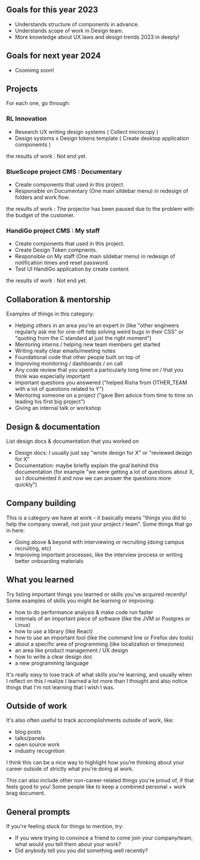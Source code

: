 ## Goals for this year 2023

* Understands structure of components in advance.
* Understands scope of work in Design team.
* More knowledge about UX laws and design trends 2023 in deeply!

## Goals for next year 2024

* Coomimg soon!

## Projects

For each one, go through:

### RL Innovation

* Research UX writing design systems ( Collect microcopy )
* Design systems x Design tokens template ( Create desktop application componemts )

the results of work : Not end yet.

### BlueScope project CMS : Documentary

* Create components that used in this project. 
* Responsible on Documentary (One main sildebar menu) in redesign of folders and work flow.

the results of work : The projector has been paused due to the problem with the budget of the customer.

### HandiGo project CMS : My staff

* Create components that used in this project. 
* Create Design Token compnents.
* Responsible on My staff (One main sildebar menu) in redesign of notification times and reset password.
* Test UI HandiGo application by create content.

the results of work : Not end yet.

## Collaboration & mentorship

Examples of things in this category:

* Helping others in an area you're an expert in (like "other engineers regularly ask me for one-off help solving weird bugs in their CSS" or "quoting from the C standard at just the right moment")
* Mentoring interns / helping new team members get started
* Writing really clear emails/meeting notes
* Foundational code that other people built on top of
* Improving monitoring / dashboards / on call
* Any code review that you spent a particularly long time on / that you think was especially important
* Important questions you answered ("helped Risha from OTHER_TEAM with a lot of questions related to Y")
* Mentoring someone on a project ("gave Ben advice from time to time on leading his first big project")
* Giving an internal talk or workshop

## Design & documentation

List design docs & documentation that you worked on

* Design docs: I usually just say "wrote design for X" or "reviewed design for X"
* Documentation: maybe briefly explain the goal behind this documentation (for example "we were getting a lot of questions about X, so I documented it and now we can answer the questions more quickly")

## Company building

This is a category we have at work - it basically means "things you did to help the company overall, not just your project / team". Some things that go in here:

* Going above & beyond with interviewing or recruiting (doing campus recruiting, etc)
* Improving important processes, like the interview process or writing better onboarding materials

## What you learned

Try listing important things you learned or skills you've acquired recently! Some examples of skills you might be learning or improving:

* how to do performance analysis & make code run faster
* internals of an important piece of software (like the JVM or Postgres or Linux)
* how to use a library (like React)
* how to use an important tool (like the command line or Firefox dev tools)
* about a specific area of programming (like localization or timezones)
* an area like product management / UX design
* how to write a clear design doc
* a new programming language

It's really easy to lose track of what skills you're learning, and usually when I reflect on this I realize I learned a lot more than I thought and also notice things that I'm not learning that I wish I was.

## Outside of work

It's also often useful to track accomplishments outside of work, like:

* blog posts
* talks/panels
* open source work
* industry recognition

I think this can be a nice way to highlight how you’re thinking about your career outside of strictly what you're doing at work.

This can also include other non-career-related things you're proud of, if that feels good to you! Some people like to keep a combined personal + work brag document.

## General prompts

If you're feeling stuck for things to mention, try:

* If you were trying to convince a friend to come join your company/team, what would you tell them about your work?
* Did anybody tell you you did something well recently?
